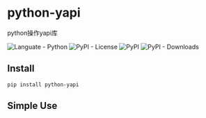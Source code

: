 # python-yapi
python操作yapi库

![Languate - Python](https://img.shields.io/badge/language-python-blue.svg)
![PyPI - License](https://img.shields.io/pypi/l/python-yapi)
![PyPI](https://img.shields.io/pypi/v/python-yapi)
![PyPI - Downloads](https://img.shields.io/pypi/dm/python-yapi)

## Install 
```shell
pip install python-yapi
```

## Simple Use
```python


```
